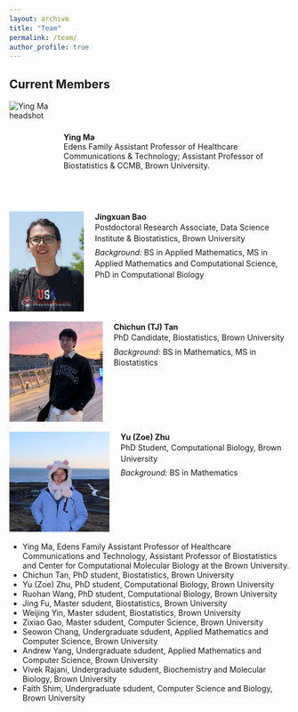 ```yaml
---
layout: archive
title: "Team"
permalink: /team/
author_profile: true
---
```


## Current Members

<!-- Simple, copyable block for each member -->
<!-- Tip: keep photos ~120–200px wide, square crop, compressed JPG/PNG -->

<div style="display:flex;align-items:center;margin:18px 0;">
  <img src="/assets/images/team/ying_ma.jpg" alt="Ying Ma headshot"
    style="width:180px;height:180px;object-fit:cover;margin-right:20px;">
  <div>
    <p style="margin:0;"><strong>Ying Ma</strong><br>
    Edens Family Assistant Professor of Healthcare Communications & Technology; Assistant Professor of Biostatistics & CCMB, Brown University.</p>
  </div>
</div>

<div style="display:flex;align-items:flex-start;margin:18px 0;">
  <img src="/assets/images/team/JingxuanBao.jpg" alt="Jingxuan Bao headshot"
       style="width:180px;height:180px;object-fit:cover;object-position:center;margin-right:20px;background:white;">
  <div style="line-height:1.4;">
    <p style="margin:0;"><strong>Jingxuan Bao</strong><br>
    Postdoctoral Research Associate, Data Science Institute &amp; Biostatistics, Brown University</p>
    <p style="margin:6px 0 0;"><em>Background:</em> BS in Applied Mathematics, MS in Applied Mathematics and Computational Science, PhD in Computational Biology</p>
  </div>
</div>

<div style="display:flex;align-items:flex-start;margin:18px 0;">
  <img src="/assets/images/team/ChichunTan.jpg" alt="Chichun (TJ) Tan headshot"
       style="width:180px;height:180px;object-fit:cover;object-position:center;margin-right:20px;background:white;">
  <div style="line-height:1.4;">
    <p style="margin:0;"><strong>Chichun (TJ) Tan</strong><br>
    PhD Candidate, Biostatistics, Brown University</p>
    <p style="margin:6px 0 0;"><em>Background:</em> BS in Mathematics, MS in Biostatistics</p>
  </div>
</div>

<div style="display:flex;align-items:flex-start;margin:18px 0;">
  <img src="/assets/images/team/ZoeZhu.JPG" alt="Yu (Zoe) Zhu headshot"
       style="width:180px;height:180px;object-fit:cover;object-position:center;margin-right:20px;background:white;">
  <div style="line-height:1.4;">
    <p style="margin:0;"><strong>Yu (Zoe) Zhu</strong><br>
    PhD Student, Computational Biology, Brown University</p>
    <p style="margin:6px 0 0;"><em>Background:</em> BS in Mathematics</p>
  </div>
</div>

* Ying Ma, Edens Family Assistant Professor of Healthcare Communications and Technology, Assistant Professor of Biostatistics and Center for Computational Molecular Biology at the Brown University. 
* Chichun Tan, PhD student, Biostatistics, Brown University
* Yu (Zoe) Zhu, PhD student, Computational Biology, Brown University
* Ruohan Wang, PhD student, Computational Biology, Brown University
* Jing Fu, Master sdudent, Biostatistics, Brown University
* Weijing Yin, Master sdudent, Biostatistics, Brown University
* Zixiao Gao, Master sdudent, Computer Science, Brown University
* Seowon Chang, Undergraduate sdudent, Applied Mathematics and Computer Science, Brown University
* Andrew Yang, Undergraduate sdudent, Applied Mathematics and Computer Science, Brown University
* Vivek Rajani, Undergraduate sdudent, Biochemistry and Molecular Biology, Brown University
* Faith Shim, Undergraduate sdudent, Computer Science and Biology, Brown University






